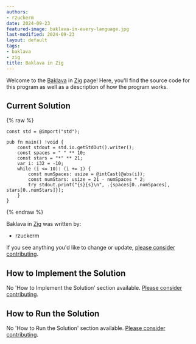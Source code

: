 ```yaml
---
authors:
- rzuckerm
date: 2024-09-23
featured-image: baklava-in-every-language.jpg
last-modified: 2024-09-23
layout: default
tags:
- baklava
- zig
title: Baklava in Zig
---
```


Welcome to the [Baklava](https://sampleprograms.io/projects/baklava) in [Zig](https://sampleprograms.io/languages/zig) page! Here, you'll find the source code for this program as well as a description of how the program works.

## Current Solution

{% raw %}

```zig
const std = @import("std");

pub fn main() !void {
    const stdout = std.io.getStdOut().writer();
    const spaces = " " ** 10;
    const stars = "*" ** 21;
    var i: i32 = -10;
    while (i <= 10): (i += 1) {
        const numSpaces: usize = @intCast(@abs(i));
        const numStars: usize = 21 - numSpaces * 2;
        try stdout.print("{s}{s}\n", .{spaces[0..numSpaces], stars[0..numStars]});
    }
}

```

{% endraw %}

Baklava in [Zig](https://sampleprograms.io/languages/zig) was written by:

- rzuckerm

If you see anything you'd like to change or update, [please consider contributing](https://github.com/TheRenegadeCoder/sample-programs).

## How to Implement the Solution

No 'How to Implement the Solution' section available. [Please consider contributing](https://github.com/TheRenegadeCoder/sample-programs-website).

## How to Run the Solution

No 'How to Run the Solution' section available. [Please consider contributing](https://github.com/TheRenegadeCoder/sample-programs-website).